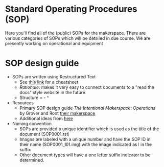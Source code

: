 # Standard Operating Procedures (SOP)

Here you'll find all of the (public) SOPs for the makerspace. There are various categories of SOPs which will be detailed in due course. We are presently working on operational and equipment

# SOP design guide

* SOPs are written using Restructured Text
    - See [this link](https://github.com/ralsina/rst-cheatsheet/blob/master/rst-cheatsheet.rst) for a cheatsheet
    - *Rationale*: makes it very easy to connect documents to a "read the docs" style website in the future.
    - Structure = - ^
* Resources
    - Primary SOP design guide *The Intentional Makerspace: Operations* by Grover and Root [their makerspace](www.maker-works.com)
    - Additional ideas from [here](https://www.getguru.com/templates/internal-process-standard-operating-procedure)
* Naming convention
    - SOPs are provided a unique identifier which is used as the title of the document (SOP0001.rst)
    - Images are labeled with a unique number and have the SOP ID in their name (SOP0001_I01.img) with the image indicated as I in the suffix
    - Other document types will have a one letter suffix indicator to be determined.